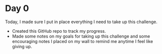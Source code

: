 # Day 0

Today, I made sure I put in place everything I need to take up this challenge.

- Created this GitHub repo to track my progress.
- Made some notes on my goals for taking up this challenge and some encouraging notes I placed on my wall to remind me anytime I feel like giving up.